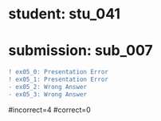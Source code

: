 # student: stu_041
# submission: sub_007

```diff
! ex05_0: Presentation Error
! ex05_1: Presentation Error
- ex05_2: Wrong Answer
- ex05_3: Wrong Answer
```
#incorrect=4
#correct=0
